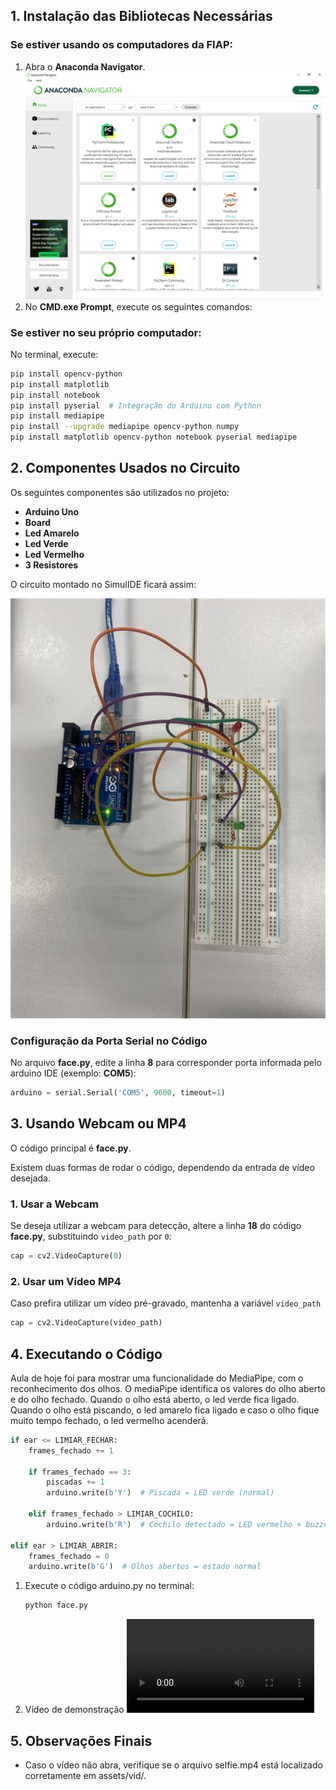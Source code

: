 ## 1. Instalação das Bibliotecas Necessárias

### **Se estiver usando os computadores da FIAP:**

1. Abra o **Anaconda Navigator**.
![ANACONDA NAVIGATOR](/aula-03-07/assets/img/AnacondaNavigator.png)
2. No **CMD.exe Prompt**, execute os seguintes comandos:

### **Se estiver no seu próprio computador:**

No terminal, execute:

```sh
pip install opencv-python
pip install matplotlib
pip install notebook
pip install pyserial  # Integração do Arduino com Python
pip install mediapipe
pip install --upgrade mediapipe opencv-python numpy
pip install matplotlib opencv-python notebook pyserial mediapipe
```

## 2. Componentes Usados no Circuito

Os seguintes componentes são utilizados no projeto:

- **Arduino Uno**
- **Board**
- **Led Amarelo**
- **Led Verde**
- **Led Vermelho**
- **3 Resistores**

O circuito montado no SimulIDE ficará assim:

![Circuito](/aula-03-21/assets/img/circuito.png)

### **Configuração da Porta Serial no Código**
No arquivo **face.py**, edite a linha **8** para corresponder porta informada pelo arduino IDE (exemplo: **COM5**):

```python
arduino = serial.Serial('COM5', 9600, timeout=1)
```

## 3. Usando Webcam ou MP4

O código principal é **face.py**.

Existem duas formas de rodar o código, dependendo da entrada de vídeo desejada.

### **1. Usar a Webcam**
Se deseja utilizar a webcam para detecção, altere a linha **18** do código **face.py**, substituindo `video_path` por `0`:

```python
cap = cv2.VideoCapture(0)
```

### **2. Usar um Vídeo MP4**
Caso prefira utilizar um vídeo pré-gravado, mantenha a variável `video_path`

```python
cap = cv2.VideoCapture(video_path)
```

## 4. Executando o Código
Aula de hoje foi para mostrar uma funcionalidade do MediaPipe, com o reconhecimento dos olhos.
O mediaPipe identifica os valores do olho aberto e do olho fechado.
Quando o olho está aberto, o led verde fica ligado.
Quando o olho está piscando, o led amarelo fica ligado e caso o olho fique muito tempo fechado, o led vermelho acenderá.

```python
if ear <= LIMIAR_FECHAR:
    frames_fechado += 1

    if frames_fechado == 3:
        piscadas += 1
        arduino.write(b'Y')  # Piscada = LED verde (normal)

    elif frames_fechado > LIMIAR_COCHILO:
        arduino.write(b'R')  # Cochilo detectado = LED vermelho + buzzer

elif ear > LIMIAR_ABRIR:
    frames_fechado = 0
    arduino.write(b'G')  # Olhos abertos = estado normal
```

1. Execute o código arduino.py no terminal:
    ```sh
    python face.py
    ```

2. Vídeo de demonstração
![Demonstração](/aula-03-21/assets/vdi/demonstracao.mp4)

## 5. Observações Finais

* Caso o vídeo não abra, verifique se o arquivo selfie.mp4 está localizado corretamente em assets/vid/.



